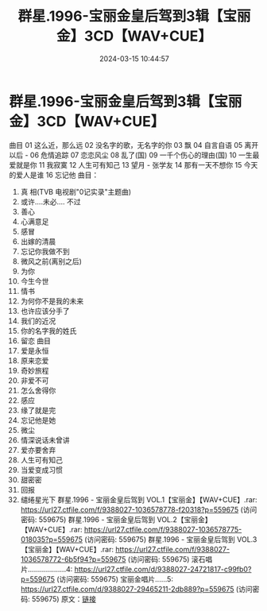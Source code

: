 ﻿---
title: 群星.1996-宝丽金皇后驾到3辑【宝丽金】3CD【WAV+CUE】
date: 2024-03-15 10:44:57
categories: WAV车载音乐、镜像
tags: 华语中文
---
# 群星.1996-宝丽金皇后驾到3辑【宝丽金】3CD【WAV+CUE】

曲目
01 这么近，那么远
02 没名字的歌，无名字的你
03 飘
04 自言自语
05 离开以后 -
06 危情追踪
07 恋恋风尘
08 乱了(国)
09 一千个伤心的理由(国)
10 一生最爱就是你
11 我寂寞
12 人生可有知己
13 望月 - 张学友
14 那有一天不想你
15 今天的爱人是谁
16 忘记他
曲目：
01. 真 相(TVB 电视剧"0记实录"主题曲)
02. 或许....未必.... 不过
03. 善心
04. 心满意足
05. 感冒
06. 出嫁的清晨
07. 忘记你我做不到
08. 微风之前(离别之后)
09. 为你
10. 今生今世
11. 情书
12. 为何你不是我的未来
13. 也许应该分手了
14. 我们的近况
15. 你的名字我的姓氏
16. 留恋
曲目
01. 爱是永恒
02. 原来恋爱
03. 奇妙旅程
04. 非爱不可
05. 怎么舍得你
06. 感应
07. 缘了就是完
08. 忘记他是她
09. 微尘
10. 情深说话未曾讲
11. 爱亦要舍弃
12. 人生可有知己
13. 当爱变成习惯
14. 甜密密
15. 回报
16. 缱绻星光下
群星.1996 - 宝丽金皇后驾到
VOL.1【宝丽金】【WAV+CUE】.rar: https://url27.ctfile.com/f/9388027-1036578778-f20318?p=559675
(访问密码: 559675)
群星.1996 - 宝丽金皇后驾到 VOL.2【宝丽金】【WAV+CUE】.rar: https://url27.ctfile.com/f/9388027-1036578775-018035?p=559675
(访问密码: 559675)
群星.1996 - 宝丽金皇后驾到 VOL.3【宝丽金】【WAV+CUE】.rar: https://url27.ctfile.com/f/9388027-1036578772-6b5f94?p=559675
(访问密码: 559675)
滚石唱片...................4: https://url27.ctfile.com/d/9388027-24721817-c99fb0?p=559675
(访问密码: 559675)
宝丽金唱片......5: https://url27.ctfile.com/d/9388027-29465211-2db889?p=559675
(访问密码: 559675)
原文：[链接](https://blog.sina.com.cn/s/blog_1647c7e76010314q4.html)
